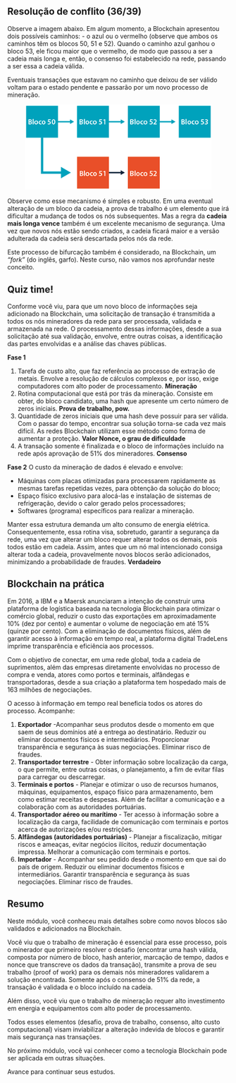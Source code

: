 ## Resolução de conflito (36/39)
Observe a imagem abaixo. Em algum momento, a Blockchain apresentou dois possíveis caminhos: - o azul ou o vermelho (observe que ambos os caminhos têm os blocos 50, 51 e 52). Quando o caminho azul ganhou o bloco 53, ele ficou maior que o vermelho, de modo que passou a ser a cadeia mais longa e, então, o consenso foi estabelecido na rede, passando a ser essa a cadeia válida.

Eventuais transações que estavam no caminho que deixou de ser válido voltam para o estado pendente e passarão por um novo processo de mineração.

<figure>
  <img src="/assets/cadeia-mais-longa.png" alt="conceito de caminho mais longo">	
</figure>

Observe como esse mecanismo é simples e robusto. Em uma eventual alteração de um bloco da cadeia, a prova de trabalho é um elemento que irá dificultar a mudança de todos os nós subsequentes. Mas a regra da __cadeia mais longa vence__ também é um excelente mecanismo de segurança. Uma vez que novos nós estão sendo criados, a cadeia ficará maior e a versão adulterada da cadeia será descartada pelos nós da rede.

Este processo de bifurcação também é considerado, na Blockchain, um *“fork”* (do inglês, garfo). Neste curso, não vamos nos aprofundar neste conceito.

## Quiz time!
Conforme você viu, para que um novo bloco de informações seja adicionado na Blockchain, uma solicitação de transação é transmitida a todos os nós mineradores da rede para ser processada, validada e armazenada na rede. O processamento dessas informações, desde a sua solicitação até sua validação, envolve, entre outras coisas, a identificação das partes envolvidas e a análise das chaves públicas.

__Fase 1__
1. Tarefa de custo alto, que faz referência ao processo de extração de metais. Envolve a resolução de cálculos complexos e, por isso, exige computadores com alto poder de processamento. 
__Mineração__
2. Rotina computacional que está por trás da mineração. Consiste em obter, do bloco candidato, uma hash que apresente um certo número de zeros iniciais. 
__Prova de trabalho, pow.__
3. Quantidade de zeros iniciais que uma hash deve possuir para ser válida. Com o passar do tempo, encontrar sua solução torna-se cada vez mais difícil. As redes Blockchain utilizam esse método como forma de aumentar a proteção.
__Valor Nonce, o grau de dificuldade__
4. A transação somente é finalizada e o bloco de informações incluído na rede após aprovação de 51% dos mineradores.
__Consenso__


__Fase 2__
O custo da mineração de dados é elevado e envolve:

* Máquinas com placas otimizadas para processarem rapidamente as mesmas tarefas repetidas vezes, para obtenção da solução do bloco;
* Espaço físico exclusivo para alocá-las e instalação de sistemas de refrigeração, devido o calor gerado pelos processadores;
* Softwares (programa) específicos para realizar a mineração.

Manter essa estrutura demanda um alto consumo de energia elétrica. Consequentemente, essa rotina visa, sobretudo, garantir a segurança da rede, uma vez que alterar um bloco requer alterar todos os demais, pois todos estão em cadeia. Assim, antes que um nó mal intencionado consiga alterar toda a cadeia, provavelmente novos blocos serão adicionados, minimizando a probabilidade de fraudes.
__Verdadeiro__

## Blockchain na prática
Em 2016, a IBM e a Maersk anunciaram a intenção de construir uma plataforma de logística baseada na tecnologia Blockchain para otimizar o comércio global, reduzir o custo das exportações em aproximadamente 10% (dez por cento) e aumentar o volume de negociação em até 15% (quinze por cento). Com a eliminação de documentos físicos, além de garantir acesso à informação em tempo real, a plataforma digital TradeLens imprime transparência e eficiência aos processos.

Com o objetivo de conectar, em uma rede global, toda a cadeia de suprimentos, além das empresas diretamente envolvidas no processo de compra e venda, atores como portos e terminais, alfândegas e transportadoras, desde a sua criação a plataforma tem hospedado mais de 163 milhões de negociações.

O acesso à informação em tempo real beneficia todos os atores do processo. Acompanhe:

1. __Exportador__ -Acompanhar seus produtos desde o momento em que saem de seus domínios até a entrega ao destinatário. Reduzir ou eliminar documentos físicos e intermediários. Proporcionar transparência e segurança às suas negociações. Eliminar risco de fraudes.
2. __Transportador terrestre__ - Obter informação sobre localização da carga, o que permite, entre outras coisas, o planejamento, a fim de evitar filas para carregar ou descarregar.
3. __Terminais e portos__ - Planejar e otimizar o uso de recursos humanos, máquinas, equipamentos, espaço físico para armazenamento, bem como estimar receitas e despesas. Além de facilitar a comunicação e a colaboração com as autoridades portuárias.
4. __Transportador aéreo ou marítimo__ - Ter acesso à informação sobre a localização da carga, facilidade de comunicação com terminais e portos acerca de autorizações e/ou restrições.
5. __Alfândegas (autoridades portuárias)__ - Planejar a fiscalização, mitigar riscos e ameaças, evitar negócios ilícitos, reduzir documentação impressa. Melhorar a comunicação com terminais e portos.
6. __Importador__ - Acompanhar seu pedido desde o momento em que sai do país de origem. Reduzir ou eliminar documentos físicos e intermediários. Garantir transparência e segurança às suas negociações. Eliminar risco de fraudes.

## Resumo
Neste módulo, você conheceu mais detalhes sobre como novos blocos são validados e adicionados na Blockchain.

Você viu que o trabalho de mineração é essencial para esse processo, pois o minerador que primeiro resolver o desafio (encontrar uma hash válida, composta por número de bloco, hash anterior, marcação de tempo, dados e nonce que transcreve os dados da transação), transmite a prova de seu trabalho (proof of work) para os demais nós mineradores validarem a solução encontrada. Somente após o consenso de 51% da rede, a transação é validada e o bloco incluído na cadeia.

Além disso, você viu que o trabalho de mineração requer alto investimento em energia e equipamentos com alto poder de processamento.

Todos esses elementos (desafio, prova de trabalho, consenso, alto custo computacional) visam inviabilizar a alteração indevida de blocos e garantir mais segurança nas transações.

No próximo módulo, você vai conhecer como a tecnologia Blockchain pode ser aplicada em outras situações.

Avance para continuar seus estudos.